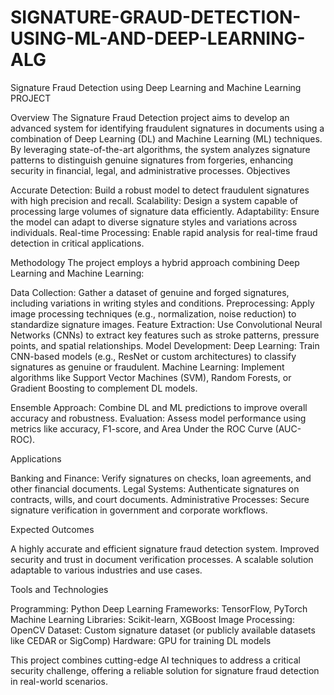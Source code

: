 # SIGNATURE-GRAUD-DETECTION-USING-ML-AND-DEEP-LEARNING-ALG
Signature Fraud Detection using Deep Learning and Machine Learning PROJECT

Overview
The Signature Fraud Detection project aims to develop an advanced system for identifying fraudulent signatures in documents using a combination of Deep Learning (DL) and Machine Learning (ML) techniques. By leveraging state-of-the-art algorithms, the system analyzes signature patterns to distinguish genuine signatures from forgeries, enhancing security in financial, legal, and administrative processes.
Objectives

Accurate Detection: Build a robust model to detect fraudulent signatures with high precision and recall.
Scalability: Design a system capable of processing large volumes of signature data efficiently.
Adaptability: Ensure the model can adapt to diverse signature styles and variations across individuals.
Real-time Processing: Enable rapid analysis for real-time fraud detection in critical applications.

Methodology
The project employs a hybrid approach combining Deep Learning and Machine Learning:

Data Collection: Gather a dataset of genuine and forged signatures, including variations in writing styles and conditions.
Preprocessing: Apply image processing techniques (e.g., normalization, noise reduction) to standardize signature images.
Feature Extraction: Use Convolutional Neural Networks (CNNs) to extract key features such as stroke patterns, pressure points, and spatial relationships.
Model Development:
Deep Learning: Train CNN-based models (e.g., ResNet or custom architectures) to classify signatures as genuine or fraudulent.
Machine Learning: Implement algorithms like Support Vector Machines (SVM), Random Forests, or Gradient Boosting to complement DL models.


Ensemble Approach: Combine DL and ML predictions to improve overall accuracy and robustness.
Evaluation: Assess model performance using metrics like accuracy, F1-score, and Area Under the ROC Curve (AUC-ROC).

Applications

Banking and Finance: Verify signatures on checks, loan agreements, and other financial documents.
Legal Systems: Authenticate signatures on contracts, wills, and court documents.
Administrative Processes: Secure signature verification in government and corporate workflows.

Expected Outcomes

A highly accurate and efficient signature fraud detection system.
Improved security and trust in document verification processes.
A scalable solution adaptable to various industries and use cases.

Tools and Technologies

Programming: Python
Deep Learning Frameworks: TensorFlow, PyTorch
Machine Learning Libraries: Scikit-learn, XGBoost
Image Processing: OpenCV
Dataset: Custom signature dataset (or publicly available datasets like CEDAR or SigComp)
Hardware: GPU for training DL models

This project combines cutting-edge AI techniques to address a critical security challenge, offering a reliable solution for signature fraud detection in real-world scenarios.

